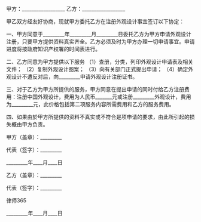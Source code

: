 
 


甲方：__________________
乙方：__________________


甲乙双方经友好协商，现就甲方委托乙方在注册外观设计事宜签订以下协定：


一、甲方同意于_________年_________月_________日委托乙方为甲方申请外观设计注册，只要甲方提供资料真实齐全。乙方必须及时为甲方办理一切申请事宜。申请进度将按政府知识产权署的时间表进行。


二、乙方同意为甲方提供以下服务
（1）查册，分类，列印外观设计申请表及相关文件；
（2）复制外观设计图案；
（3）向有关部门正式提出申请；
（4）确定外观设计不遭反对后，向_________申请外观设计注册证书。


三、对于乙方为甲方所提供的服务，甲方同意在提出申请的同时付给乙方注册费用：注册中国外观设计，费用为人民币_______元或注册_________外观设计，费用为_________元，此价格包括第二项服务内容所需费用和乙方的服务费用。


四、如果由於甲方所提供的资料不真实或不符合是项申请的要求，由此所引起的损失概由甲方负责。


 



 甲方（盖章）：_________
 
代表（签字）：_________
 
_________年____月____日
 


 

  乙方（盖章）：_________
  
代表（签字）：_________
  

  

   
律师365

  

  

  
_________年____月____日
  

 
  

 
  
 
   
 
   
 
    


    
 

    


    


    
 
 
   
 
  
 
 


